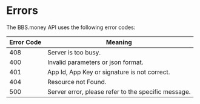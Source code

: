 # Errors

The BBS.money API uses the following error codes:

Error Code | Meaning
---------- | -------
408 | Server is too busy.
400 | Invalid parameters or json format.
401 | App Id, App Key or signature is not correct.
404 | Resource not Found.
500 | Server error, please refer to the specific message.


